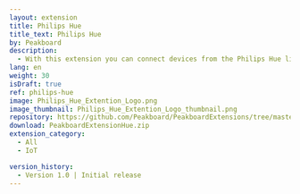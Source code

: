 ```yaml
---
layout: extension
title: Philips Hue
title_text: Philips Hue
by: Peakboard
description: 
  - With this extension you can connect devices from the Philips Hue lighting system via the Hue Bridge as a data source in Peakboard. The data source lets you read or write back data about the state (on / off) as well as the brightness value of each applied light source. This way, Peakboard can be used to easily create an interactive dashboard for controlling Philips Hue lighting.
lang: en
weight: 30
isDraft: true
ref: philips-hue
image: Philips_Hue_Extention_Logo.png
image_thumbnail: Philips_Hue_Extention_Logo_thumbnail.png
repository: https://github.com/Peakboard/PeakboardExtensions/tree/master/Hue
download: PeakboardExtensionHue.zip
extension_category:
  - All
  - IoT

version_history:
  - Version 1.0 | Initial release
---
```

